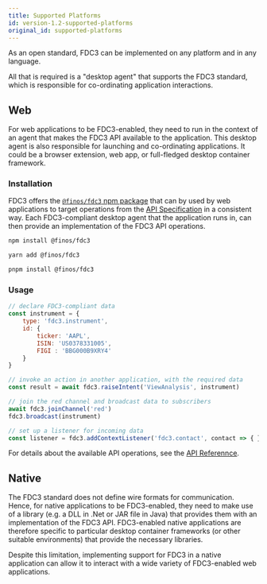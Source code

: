 ```yaml
---
title: Supported Platforms
id: version-1.2-supported-platforms
original_id: supported-platforms
---
```


As an open standard, FDC3 can be implemented on any platform and in any language.

All that is required is a "desktop agent" that supports the FDC3 standard, which is responsible for co-ordinating application interactions.

## Web

For web applications to be FDC3-enabled, they need to run in the context of an agent that makes the FDC3 API available to the application. This desktop agent is also responsible for launching and co-ordinating applications. It could be a browser extension, web app, or full-fledged desktop container framework.

### Installation

FDC3 offers the [`@finos/fdc3` npm package](https://www.npmjs.com/package/@finos/fdc3) that can by used by web applications to target operations from the [API Specification](api/spec) in a consistent way. Each FDC3-compliant desktop agent that the application runs in, can then provide an implementation of the FDC3 API operations.

<!--DOCUSAURUS_CODE_TABS-->
<!--npm -->

```sh
npm install @finos/fdc3
```
<!--yarn-->

```sh
yarn add @finos/fdc3
```

<!--pnpm-->

```sh
pnpm install @finos/fdc3
```

<!--END_DOCUSAURUS_CODE_TABS-->

### Usage

```javascript
// declare FDC3-compliant data
const instrument = {
    type: 'fdc3.instrument',
    id: {
        ticker: 'AAPL',
        ISIN: 'US0378331005',
        FIGI : 'BBG000B9XRY4'
    }
}

// invoke an action in another application, with the required data
const result = await fdc3.raiseIntent('ViewAnalysis', instrument)

// join the red channel and broadcast data to subscribers
await fdc3.joinChannel('red')
fdc3.broadcast(instrument)

// set up a listener for incoming data
const listener = fdc3.addContextListener('fdc3.contact', contact => { })
```

For details about the available API operations, see the [API Referennce](api/ref/DesktopAgent).

## Native

The FDC3 standard does not define wire formats for communication. Hence, for native applications to be FDC3-enabled, they need to make use of a library (e.g. a DLL in .Net or JAR file in Java) that provides them with an implementation of the FDC3 API. FDC3-enabled native applications are therefore specific to particular desktop container frameworks (or other suitable environments) that provide the necessary libraries.

Despite this limitation, implementing support for FDC3 in a native application can allow it to interact with a wide variety of FDC3-enabled web applications.
